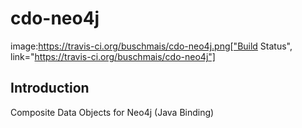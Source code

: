 cdo-neo4j
=========

image:https://travis-ci.org/buschmais/cdo-neo4j.png["Build Status", link="https://travis-ci.org/buschmais/cdo-neo4j"]

Introduction
------------

Composite Data Objects for Neo4j (Java Binding)
